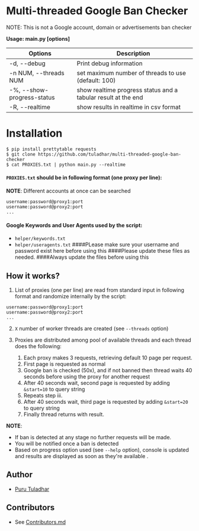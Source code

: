 # Multi-threaded Google  Ban Checker

NOTE:
This is not a Google account, domain or advertisements ban checker

**Usage: main.py [options]**

|   Options    |  Description |
| ------------ | ------------ |
|   -d, --debug   |  Print debug information |
|  -n NUM, --threads  NUM |    set maximum number of threads to use (default: 100)  |
|  -%, --show-progress-status |    show realtime progress status and a tabular result at the end  |
|  -R, --realtime |    show results in realtime in csv format  |



# Installation


```shell
$ pip install prettytable requests
$ git clone https://github.com/tuladhar/multi-threaded-google-ban-checker
$ cat PROXIES.txt | python main.py --realtime
```

#### `PROXIES.txt` should be in following format (one proxy per line):
**NOTE**:
 Different accounts at once can be searched

```
username:password@proxy1:port
username:password@proxy2:port
...
```

#### Google Keywords and User Agents used by the script:
- `helper/keywords.txt`
- `helper/useragents.txt`
####PLease make sure your username and password exist here before using this
####Please update these files as needed.
####Always update the files before using this

How it works?
-------------

1. List of proxies (one per line) are read from standard input in following format and randomize internally by the script:
  ```
  username:password@proxy1:port
  username:password@proxy2:port
  ...
  ```

2. `X` number of worker threads are created (see `--threads` option)

3. Proxies are distributed among pool of available threads and each thread does the following:

	1. Each proxy makes 3 requests, retrieving default 10 page per request.
	2. First page is requested as normal
	3. Google ban is checked (50x), and if not banned then thread waits 40 seconds before using the proxy for another request
	4. After 40 seconds wait, second page is requested by adding `&start=10` to query string
	5. Repeats step iii.
	6. After 40 seconds wait, third page is requested by adding `&start=20` to query string
	7. Finally thread returns with result.





**NOTE**:
- If ban is detected at any stage no further requests will be made.
- You will be notified once a ban is detected
- Based on progress option used (see `--help` option), console is updated and results are displayed as soon as they're available .


## Author
- [Puru Tuladhar](github.com/tuladhar)


## Contributors
- See [Contributors.md](Contributors.md)

